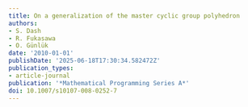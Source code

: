 ```yaml
---
title: On a generalization of the master cyclic group polyhedron
authors:
- S. Dash
- R. Fukasawa
- O. Günlük
date: '2010-01-01'
publishDate: '2025-06-18T17:30:34.582472Z'
publication_types:
- article-journal
publication: '*Mathematical Programming Series A*'
doi: 10.1007/s10107-008-0252-7
---
```

